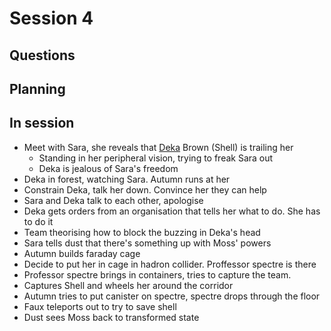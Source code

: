 
# Session 4

## Questions

## Planning

## In session
* Meet with Sara, she reveals that [Deka](Deka) Brown (Shell) is trailing her
  * Standing in her peripheral vision, trying to freak Sara out
  * Deka is jealous of Sara's freedom
* Deka in forest, watching Sara. Autumn runs at her
* Constrain Deka, talk her down. Convince her they can help
* Sara and Deka talk to each other, apologise
* Deka gets orders from an organisation that tells her what to do. She has to do it
* Team theorising how to block the buzzing in Deka's head
* Sara tells dust that there's something up with Moss' powers
* Autumn builds faraday cage
* Decide to put her in cage in hadron collider. Proffessor spectre is there
* Professor spectre brings in containers, tries to capture the team.
* Captures Shell and wheels her around the corridor
* Autumn tries to put canister on spectre, spectre drops through the floor
* Faux teleports out to try to save shell
* Dust sees Moss back to transformed state
